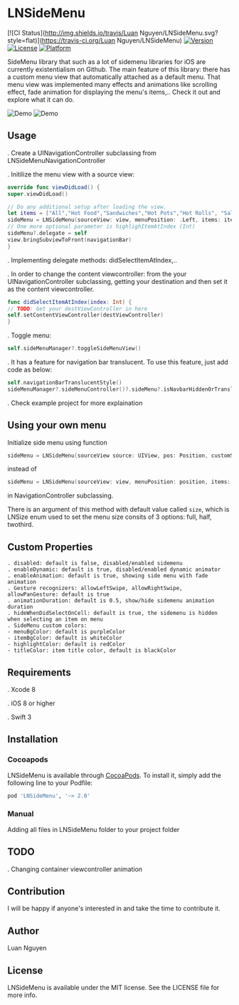 # LNSideMenu

[![CI Status](http://img.shields.io/travis/Luan Nguyen/LNSideMenu.svg?style=flat)](https://travis-ci.org/Luan Nguyen/LNSideMenu)
[![Version](https://img.shields.io/cocoapods/v/LNSideMenu.svg?style=flat)](http://cocoapods.org/pods/LNSideMenu)
[![License](https://img.shields.io/cocoapods/l/LNSideMenu.svg?style=flat)](http://cocoapods.org/pods/LNSideMenu)
[![Platform](https://img.shields.io/cocoapods/p/LNSideMenu.svg?style=flat)](http://cocoapods.org/pods/LNSideMenu)

SideMenu library that such as a lot of sidemenu libraries for iOS are currently existentialism on Github. The main feature of this library: there has a custom menu view that automatically attached as a default menu. That menu view was implemented many effects and animations like scrolling effect, fade animation for displaying the menu's items,..
Check it out and explore what it can do.

![Demo](https://cloud.githubusercontent.com/assets/13121441/19163883/f8890596-8c27-11e6-9619-3f8c233e36c0.gif)
![Demo](https://cloud.githubusercontent.com/assets/13121441/19163886/fa162682-8c27-11e6-830b-0b745215a5cd.gif)

## Usage

. Create a UINavigationController subclassing from LNSideMenuNavigationController

. Initilize the menu view with a source view:
```swift
override func viewDidLoad() {
super.viewDidLoad()

// Do any additional setup after loading the view.
let items = ["All","Hot Food","Sandwiches","Hot Pots","Hot Rolls", "Salads","Pies","Dessrts","Drinks","Breakfast","Cookies","Lunch"]
sideMenu = LNSideMenu(sourceView: view, menuPosition: .Left, items: items)
// One more optional parameter is highlighItemAtIndex (Int)
sideMenu?.delegate = self
view.bringSubviewToFront(navigationBar)
}
```
. Implementing delegate methods: didSelectItemAtIndex,..

. In order to change the content viewcontroller: from the your UINavigationController subclassing, getting your destination and then set it as the content viewcontroller.

```swift
func didSelectItemAtIndex(index: Int) {
// TODO: Get your destViewController in here
self.setContentViewController(destViewController)
}
```

. Toggle menu:

```swift
self.sideMenuManager?.toggleSideMenuView()
```

. It has a feature for navigation bar translucent. To use this feature, just add code as below:
```swift
self.navigationBarTranslucentStyle()
sideMenuManager?.sideMenuController()?.sideMenu?.isNavbarHiddenOrTranslucent = true
```

. Check example project for more explaination

## Using your own menu

Initialize side menu using function 
```swift 
sideMenu = LNSideMenu(sourceView source: UIView, pos: Position, customSideMenu: UIViewController)
``` 
instead of 
```swift 
sideMenu = LNSideMenu(sourceView: view, menuPosition: position, items: items!)
``` 
in NavigationController subclassing.

There is an argument of this method with default value called ``size``, which is LNSize enum used to set the menu size consits of 3 options: full, half, twothird.

## Custom Properties
```
. disabled: default is false, disabled/enabled sidemenu
. enableDynamic: default is true, disabled/enabled dynamic animator
. enableAnimation: default is true, showing side menu with fade animation
. Gesture recognizers: allowLeftSwipe, allowRightSwipe, allowPanGesture: default is true
. animationDuration: default is 0.5, show/hide sidemenu animation duration
. hideWhenDidSelectOnCell: default is true, the sidemenu is hidden when selecting an item on menu
. SideMenu custom colors: 
- menuBgColor: default is purpleColor
- itemBgColor: default is whiteColor
- highlightColor: default is redColor
- titleColor: item title color, default is blackColor
```

## Requirements
. Xcode 8

. iOS 8 or higher

. Swift 3

## Installation

### Cocoapods

LNSideMenu is available through [CocoaPods](http://cocoapods.org). To install
it, simply add the following line to your Podfile:

```ruby
pod 'LNSideMenu', '~> 2.0'
```

### Manual

Adding all files in LNSideMenu folder to your project folder

## TODO

. Changing container viewcontroller animation

## Contribution

I will be happy if anyone's interested in and take the time to contribute it.

## Author

Luan Nguyen

## License

LNSideMenu is available under the MIT license. See the LICENSE file for more info.
